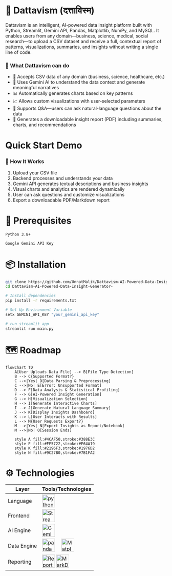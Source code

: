 


# 🔮 Dattavism (दत्ताविस्म)

Dattavism is an intelligent, AI-powered data insight platform built with Python, Streamlit, Gemini API, Pandas, Matplotlib, NumPy, and MySQL. It enables users from any domain—business, science, medical, social research—to upload a CSV dataset and receive a full, contextual report of patterns, visualizations, summaries, and insights without writing a single line of code.

### 🚀 What Dattavism can do 

- 📂 Accepts CSV data of any domain (business, science, healthcare, etc.)
- 🧠 Uses Gemini AI to understand the data context and generate meaningful narratives
- 📊 Automatically generates charts based on key patterns
- 📈 Allows custom visualizations with user-selected parameters
- 🤖 Supports Q&A—users can ask natural-language questions about the data
- 📄 Generates a downloadable insight report (PDF) including summaries, charts, and recommendations


# Quick Start Demo

###  🧪 How It Works

1. Upload your CSV file
2. Backend processes and understands your data
3. Gemini API generates textual descriptions and business insights
4. Visual charts and analytics are rendered dynamically
5. User can ask questions and customize visualizations
6. Export a downloadable PDF/Markdown report

# 🔑 Prerequisites
    Python 3.8+

    Google Gemini API Key

# 📦 Installation

```bash
git clone https://github.com/UnnatMalik/Dattavism-AI-Powered-Data-Insight-Generator-.git
cd Dattavism-AI-Powered-Data-Insight-Generator-

# Install dependencies
pip install -r requirements.txt

# Set Up Environment Variable
setx GEMINI_API_KEY "your_gemini_api_key"

# run streamlit app
streamlit run main.py

```


# 🗺️ Roadmap
``` mermaid
flowchart TD
    A[User Uploads Data File] --> B[File Type Detection]
    B --> C{Supported Format?}
    C -->|Yes| D[Data Parsing & Preprocessing]
    C -->|No| E[Error: Unsupported Format]
    D --> F[Data Analysis & Statistical Profiling]
    F --> G[AI-Powered Insight Generation]
    G --> H[Visualization Selection]
    H --> I[Generate Interactive Charts]
    I --> J[Generate Natural Language Summary]
    J --> K[Display Insights Dashboard]
    K --> L[User Interacts with Results]
    L --> M{User Requests Export?}
    M -->|Yes| N[Export Insights as Report/Notebook]
    M -->|No| O[Session Ends]
    
    style A fill:#4CAF50,stroke:#388E3C
    style E fill:#FF5722,stroke:#E64A19
    style K fill:#2196F3,stroke:#1976D2
    style N fill:#9C27B0,stroke:#7B1FA2
```




# ⚙️  Technologies



| Layer        | Tools/Technologies                  |
|--------------|-------------------------------------|
| Language   |  <img src="https://img.shields.io/badge/Python-3776AB?logo=python&logoColor=white&style=for-the-badge" height="40" alt="python logo"  />                                         |
| Frontend     | <img src="https://img.shields.io/badge/Streamlit-red?style=flat-square&logo=streamlit&logoColor=white" height="40" alt="Streamlit" />|
| AI Engine    | <img src="https://img.shields.io/badge/google%20gemini-8E75B2?style=for-the-badge&logo=google%20gemini&logoColor=white" height="40" alt="Gemini" />                          |
| Data Engine  | <img src="https://img.shields.io/badge/pandas-150458?logo=pandas&logoColor=white&style=for-the-badge" height="40" alt="pandas logo"  /> <img width="12" /> <img src="https://img.shields.io/badge/Matplotlib-%23ffffff.svg?style=for-the-badge&logo=Matplotlib&logoColor=black" height="40" alt="Matplotlib" /> | 
| Reporting    | <img src="https://img.shields.io/badge/ReportLabs-gray?style=flat-square&logo=readthedocs" height="40" alt="ReportLabs" /> <img src="https://img.shields.io/badge/MarkDown-Blue?style=flat-square&logo=markdown&logoColor=Red" height="40" alt="MarkDown" />    |


